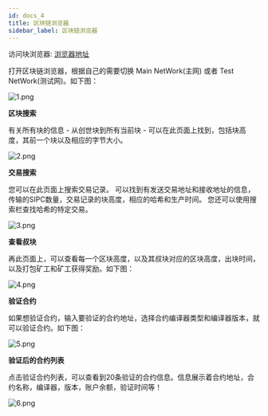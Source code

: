 ```yaml
---
id: docs_4
title: 区块链浏览器
sidebar_label: 区块链浏览器
---
```


访问块浏览器: [浏览器地址](https://explorer.simplechain.com/)

打开区块链浏览器，根据自己的需要切换 Main NetWork(主网) 或者 Test NetWork(测试网)。如下图：

![1.png](https://i.loli.net/2020/04/23/eI1r49TdX7oxK5p.png)

**区块搜索**

有关所有块的信息 - 从创世块到所有当前块 - 可以在此页面上找到，包括块高度，其前一个块以及相应的字节大小。 

![2.png](https://i.loli.net/2020/04/23/O64uwKCDyv3c5Fm.png)

**交易搜索**

您可以在此页面上搜索交易记录。 可以找到有发送交易地址和接收地址的信息，传输的SIPC数量，交易记录的块高度，相应的哈希和生产时间。 您还可以使用搜索栏查找哈希的特定交易。

![3.png](https://i.loli.net/2020/04/23/xFf3HNpQUwMJInA.png)

**查看叔块**

再此页面上，可以查看每一个区块高度，以及其叔块对应的区块高度，出块时间，以及打包矿工和矿工获得奖励。如下图：

![4.png](https://i.loli.net/2020/04/23/dID7LgewEN4rbji.png)

**验证合约**

如果想验证合约，输入要验证的合约地址，选择合约编译器类型和编译器版本，就可以验证合约。如下图：

![5.png](https://i.loli.net/2020/04/23/sVdGBAJitkgFMHu.png)

**验证后的合约列表**

点击验证合约列表，可以查看到20条验证的合约信息。信息展示着合约地址，合约名称，编译器，版本，账户余额，验证时间等！

![6.png](https://i.loli.net/2020/04/23/GrTd2XzARLUEhJm.png)


